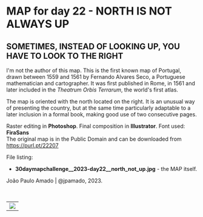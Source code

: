 <h1>MAP for day 22 - NORTH IS NOT ALWAYS UP</h1>
<h2>SOMETIMES, INSTEAD OF LOOKING UP, YOU HAVE TO LOOK TO THE RIGHT</h2> 
<p>I'm not the author of this map. This is the first known map of Portugal, drawn between 1559 and 1561 by Fernando Alvares Seco, a Portuguese mathematician and cartographer. It was first published in Rome, in 1561 and later included in the <i>Theatrum Orbis Terrarum</i>, the world's first atlas.</p>
<p>The map is oriented with the north located on the right. It is an unusual way of presenting the country, but at the same time particularly adaptable to a later inclusion in a formal book, making good use of two consecutive pages.</p>
<p>Raster editing in <b>Photoshop</b>. Final composition in <b>Illustrator</b>. Font used: <b>FiraSans</b><br>
The original map is in the Public Domain and can be downloaded from <a href="https://purl.pt/22207">https://purl.pt/22207</a></p> 
<p>File listing:</p>
<ul>
  <li><b>30daymapchallenge__2023-day22__north_not_up.jpg</b> - the MAP itself.</li>
  </ul>
<p>João Paulo Amado | @jpamado, 2023.</p>
<p>&nbsp;</p>
<table>
<tr>
<td style="border:thin #000">
<img src="30daymapchallenge__2023-day22__north_not_up.jpg" width=auto>
</td>
</tr>
</table>
